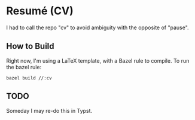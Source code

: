 # Resumé (CV)

I had to call the repo "cv" to avoid ambiguity with the opposite of "pause".

## How to Build

Right now, I'm using a LaTeX template, with a Bazel rule to compile. To run the bazel rule:

```
bazel build //:cv
```

## TODO

Someday I may re-do this in Typst.
